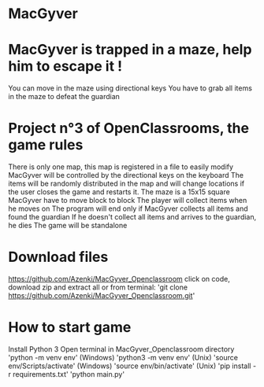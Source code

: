 # MacGyver

# MacGyver is trapped in a maze, help him to escape it !
You can move in the maze using directional keys
You have to grab all items in the maze to defeat the guardian

# Project n°3 of OpenClassrooms, the game rules
There is only one map, this map is registered in a file to easily modify
MacGyver will be controlled by the directional keys on the keyboard
The items will be randomly distributed in the map and will change locations if the user closes the game and restarts it.
The maze is a 15x15 square
MacGyver have to move block to block
The player will collect items when he moves on
The program will end only if MacGyver collects all items and found the guardian
If he doesn't collect all items and arrives to the guardian, he dies
The game will be standalone

# Download files
https://github.com/Azenki/MacGyver_Openclassroom click on code, download zip and extract all
or from terminal: 'git clone https://github.com/Azenki/MacGyver_Openclassroom.git'

# How to start game
Install Python 3
Open terminal in MacGyver_Openclassroom directory
'python -m venv env' (Windows)
'python3 -m venv env' (Unix)
'source env/Scripts/activate' (Windows)
'source env/bin/activate' (Unix)
'pip install -r requirements.txt'
'python main.py'
